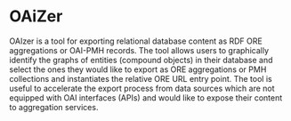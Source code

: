 # OAiZer

OAIzer is a tool for exporting relational database content as RDF ORE aggregations or OAI-PMH records. The tool allows users to graphically identify the graphs of entities (compound objects) in their database and select the ones they would like to export as ORE aggregations or PMH collections and instantiates the relative ORE URL entry point. The tool is useful to accelerate the export process from data sources which are not equipped with OAI interfaces (APIs) and would like to expose their content to aggregation services. 